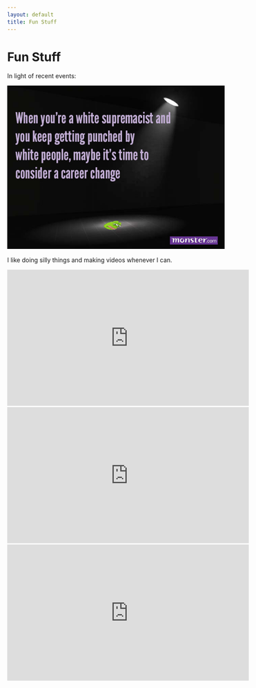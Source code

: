 ```yaml
---
layout: default
title: Fun Stuff
---
```


# Fun Stuff

In light of recent events:

![](monster.jpg)

I like doing silly things and making videos whenever I can.

<iframe width="560" height="315" src="https://www.youtube.com/embed/mqo8Enxwlg4" frameborder="0" allowfullscreen></iframe>
<br />
<iframe width="560" height="315" src="https://www.youtube.com/embed/DgIdn1DFJUQ" frameborder="0" allowfullscreen></iframe>
<br />
<iframe width="560" height="315" src="https://www.youtube.com/embed/-1HFhJ2U-xo" frameborder="0" allowfullscreen></iframe>
